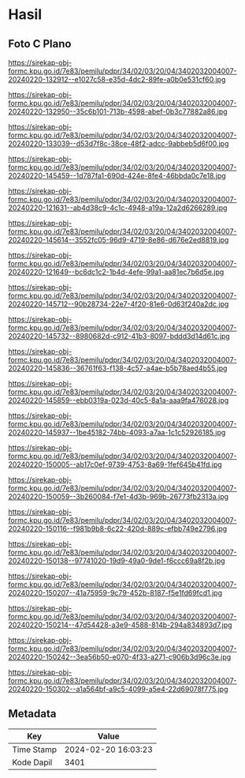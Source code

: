 # Hasil

## Foto C Plano

https://sirekap-obj-formc.kpu.go.id/7e83/pemilu/pdpr/34/02/03/20/04/3402032004007-20240220-132912--e1027c58-e35d-4dc2-89fe-a0b0e531cf60.jpg

https://sirekap-obj-formc.kpu.go.id/7e83/pemilu/pdpr/34/02/03/20/04/3402032004007-20240220-132950--35c6b101-713b-4598-abef-0b3c77882a86.jpg

https://sirekap-obj-formc.kpu.go.id/7e83/pemilu/pdpr/34/02/03/20/04/3402032004007-20240220-133039--d53d7f8c-38ce-48f2-adcc-9abbeb5d6f00.jpg

https://sirekap-obj-formc.kpu.go.id/7e83/pemilu/pdpr/34/02/03/20/04/3402032004007-20240220-145459--1d787fa1-690d-424e-8fe4-46bbda0c7e18.jpg

https://sirekap-obj-formc.kpu.go.id/7e83/pemilu/pdpr/34/02/03/20/04/3402032004007-20240220-121631--ab4d38c9-4c1c-4948-a19a-12a2d6266289.jpg

https://sirekap-obj-formc.kpu.go.id/7e83/pemilu/pdpr/34/02/03/20/04/3402032004007-20240220-145614--3552fc05-96d9-4719-8e86-d676e2ed8819.jpg

https://sirekap-obj-formc.kpu.go.id/7e83/pemilu/pdpr/34/02/03/20/04/3402032004007-20240220-121649--bc6dc1c2-1b4d-4efe-99a1-aa81ec7b6d5e.jpg

https://sirekap-obj-formc.kpu.go.id/7e83/pemilu/pdpr/34/02/03/20/04/3402032004007-20240220-145712--90b28734-22e7-4f20-81e6-0d63f240a2dc.jpg

https://sirekap-obj-formc.kpu.go.id/7e83/pemilu/pdpr/34/02/03/20/04/3402032004007-20240220-145732--8980682d-c912-41b3-8097-bddd3d14d61c.jpg

https://sirekap-obj-formc.kpu.go.id/7e83/pemilu/pdpr/34/02/03/20/04/3402032004007-20240220-145836--36761f63-f138-4c57-a4ae-b5b78aed4b55.jpg

https://sirekap-obj-formc.kpu.go.id/7e83/pemilu/pdpr/34/02/03/20/04/3402032004007-20240220-145859--ebb0319a-023d-40c5-8a1a-aaa9fa476028.jpg

https://sirekap-obj-formc.kpu.go.id/7e83/pemilu/pdpr/34/02/03/20/04/3402032004007-20240220-145937--1be45182-74bb-4093-a7aa-1c1c52926185.jpg

https://sirekap-obj-formc.kpu.go.id/7e83/pemilu/pdpr/34/02/03/20/04/3402032004007-20240220-150005--ab17c0ef-9739-4753-8a69-1fef645b41fd.jpg

https://sirekap-obj-formc.kpu.go.id/7e83/pemilu/pdpr/34/02/03/20/04/3402032004007-20240220-150059--3b260084-f7e1-4d3b-969b-26773fb2313a.jpg

https://sirekap-obj-formc.kpu.go.id/7e83/pemilu/pdpr/34/02/03/20/04/3402032004007-20240220-150116--f981b9b8-6c22-420d-889c-efbb749e2796.jpg

https://sirekap-obj-formc.kpu.go.id/7e83/pemilu/pdpr/34/02/03/20/04/3402032004007-20240220-150138--97741020-19d9-49a0-9de1-f6ccc69a8f2b.jpg

https://sirekap-obj-formc.kpu.go.id/7e83/pemilu/pdpr/34/02/03/20/04/3402032004007-20240220-150207--41a75959-9c79-452b-8187-f5e1fd69fcd1.jpg

https://sirekap-obj-formc.kpu.go.id/7e83/pemilu/pdpr/34/02/03/20/04/3402032004007-20240220-150214--47d54428-a3e9-4588-814b-294a834893d7.jpg

https://sirekap-obj-formc.kpu.go.id/7e83/pemilu/pdpr/34/02/03/20/04/3402032004007-20240220-150242--3ea56b50-e070-4f33-a271-c906b3d96c3e.jpg

https://sirekap-obj-formc.kpu.go.id/7e83/pemilu/pdpr/34/02/03/20/04/3402032004007-20240220-150302--a1a564bf-a9c5-4099-a5e4-22d69078f775.jpg


## Metadata

| Key        | Value               |
| ---------- | ------------------- |
| Time Stamp | 2024-02-20 16:03:23 |
| Kode Dapil | 3401                |



